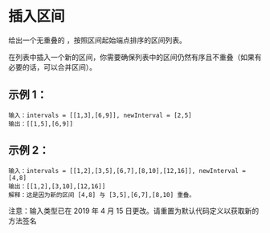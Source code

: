 # 插入区间

给出一个无重叠的 ，按照区间起始端点排序的区间列表。

在列表中插入一个新的区间，你需要确保列表中的区间仍然有序且不重叠（如果有必要的话，可以合并区间）。

## 示例 1：
```
输入：intervals = [[1,3],[6,9]], newInterval = [2,5]
输出：[[1,5],[6,9]]
```

## 示例 2：
```
输入：intervals = [[1,2],[3,5],[6,7],[8,10],[12,16]], newInterval = [4,8]
输出：[[1,2],[3,10],[12,16]]
解释：这是因为新的区间 [4,8] 与 [3,5],[6,7],[8,10] 重叠。
```

注意：输入类型已在 2019 年 4 月 15 日更改。请重置为默认代码定义以获取新的方法签名
